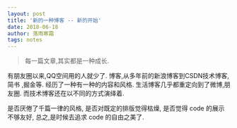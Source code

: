 ```yaml
---
layout: post
title: '新的一种博客 -- 新的开始'
date: 2018-06-18
author: 落雨寒霜
tags: notes
---
```

> 每一篇文章,其实都是一种成长.

   有朋友圈以来,QQ空间用的人就少了. 博客,从多年前的新浪博客到CSDN技术博客, 
   简书 ,掘金等. 经历了一种有一种的内容和风格. 生活博客几乎都重定向到了微博,朋友圈.
   而技术博客还在以不同的方式演绎着.
   
   是否厌倦了千篇一律的风格, 是否对既定的排版觉得枯燥, 是否觉得 code 的展示不够友好,
   总之,是时候去追求 code 的自由之美了.
   
   
  